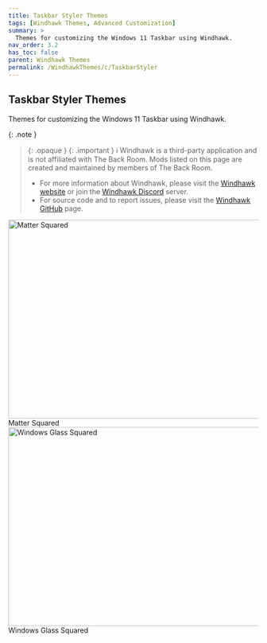 ```yaml
---
title: Taskbar Styler Themes
tags: [Windhawk Themes, Advanced Customization]
summary: >
  Themes for customizing the Windows 11 Taskbar using Windhawk.
nav_order: 3.2
has_toc: false
parent: Windhawk Themes
permalink: /WindhawkThemes/c/TaskbarStyler
---
```


## Taskbar Styler Themes
Themes for customizing the Windows 11 Taskbar using Windhawk.

{: .note }
> {: .opaque }
> {: .important }
> ℹ️ Windhawk is a third-party application and is not affiliated with The Back Room. Mods listed on this page are created and maintained by members of The Back Room.  
> 
> - For more information about Windhawk, please visit the [Windhawk website](https://windhawk.net) or join the [Windhawk Discord](https://discord.com/servers/windhawk-923944342991818753) server.
> - For source code and to report issues, please visit the [Windhawk GitHub](https://github.com/ramensoftware/windhawk) page.

<div class="gallery text-delta">
<div class="gallery-item">
<a href="https://gitlab.com/the-back-room/windhawk/windows-11-taskbar-styler/matter-squared">
<img src="https://gitlab.com/the-back-room/windhawk/windows-11-taskbar-styler/matter-squared/-/raw/main/Extras/preview.bmp" alt="Matter Squared" width="600" height="400">
</a>
<div class="desc">Matter Squared</div>
</div>
<div class="gallery-item">
<a href="https://gitlab.com/the-back-room/windhawk/windows-11-taskbar-styler/windows-glass-squared">
<img src="https://gitlab.com/the-back-room/windhawk/windows-11-taskbar-styler/windows-glass-squared/-/raw/main/Extras/preview.bmp" alt="Windows Glass Squared" width="600" height="400">
</a>
<div class="desc">Windows Glass Squared</div>
</div>
</div>